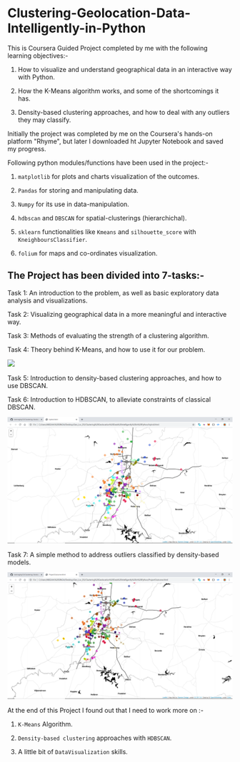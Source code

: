 # Clustering-Geolocation-Data-Intelligently-in-Python


This is Coursera Guided Project completed by me with the following learning objectives:-

1. How to visualize and understand geographical data in an interactive way with Python.

2. How the K-Means algorithm works, and some of the shortcomings it has.

3. Density-based clustering approaches, and how to deal with any outliers they may classify.

Initially the project was completed by me on the Coursera's hands-on platform "Rhyme", but later I downloaded ht Jupyter Notebook and saved my progress.

Following python modules/functions have been used in the project:-

1. `matplotlib` for plots and charts visualization of the outcomes.

2. `Pandas` for storing and manipulating data.

3. `Numpy` for its use in data-manipulation.

4. `hdbscan` and `DBSCAN` for spatial-clusterings (hierarchichal).

5. `sklearn` functionalities like `Kmeans` and `silhouette_score` with `KneighboursClassifier`.

6. `folium` for maps and co-ordinates visualization.


## The Project has been divided into 7-tasks:-

Task 1: An introduction to the problem, as well as basic exploratory data analysis and visualizations.

Task 2: Visualizing geographical data in a more meaningful and interactive way.

Task 3: Methods of evaluating the strength of a clustering algorithm.

Task 4: Theory behind K-Means, and how to use it for our problem.


<img src="pictues/kmeans_70.png">


Task 5: Introduction to density-based clustering approaches, and how to use DBSCAN.

Task 6: Introduction to HDBSCAN, to alleviate constraints of classical DBSCAN.

<img src="pictures/hybrid.png">

Task 7: A simple method to address outliers classified by density-based models.


<img src="pictures/projectoutcome.png">

At the end of this Project I found out that I need to work more on :-

1. `K-Means` Algorithm.

2. `Density-based clustering` approaches with `HDBSCAN`.

3. A little bit of `DataVisualization` skills.